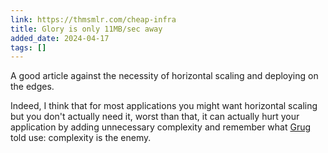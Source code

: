 ```yaml
---
link: https://thmsmlr.com/cheap-infra
title: Glory is only 11MB/sec away
added_date: 2024-04-17
tags: []
---
```


A good article against the necessity of horizontal scaling and deploying on the edges. 

Indeed, I think that for most applications you might want horizontal scaling but you don't
actually need it, worst than that, it can actually hurt your application by adding 
unnecessary complexity and remember what [Grug](https://lovergne.dev/archive/grub-brain)
told use: complexity is the enemy. 
